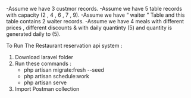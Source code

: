 -Assume we have 3 custmor records.
-Assume we have 5 table records with capacity (2 , 4 , 6 , 7 , 9).
-Assume we have  “ waiter ” Table and this table contains 2 waiter records.
-Assume we have 4 meals with different prices , different discounts & with daily quantinty (5) and quantity is generated daily to (5). 

To Run The Restaurant reservation api system :

1. Download laravel folder
2. Run these commands :
   - php artisan migrate:fresh --seed
   - php artisan schedule:work  
   - php artisan serve
3. Import Postman collection



